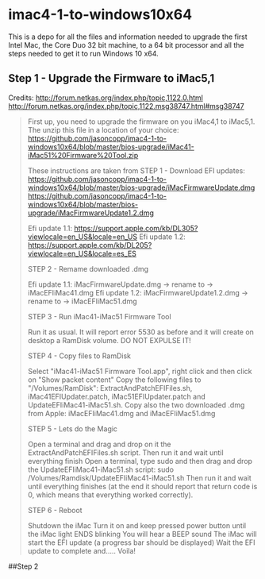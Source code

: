# imac4-1-to-windows10x64
This is a depo for all the files and information needed to upgrade the first Intel Mac, the Core Duo 32 bit machine, to a 64 bit processor and all the steps needed to get it to run Windows 10 x64.

## Step 1 - Upgrade the Firmware to iMac5,1
Credits:
http://forum.netkas.org/index.php/topic,1122.0.html
http://forum.netkas.org/index.php/topic,1122.msg38747.html#msg38747

>First up, you need to upgrade the firmware on you iMac4,1 to iMac5,1. The unzip this file in a location of your choice:
>https://github.com/jasoncopp/imac4-1-to-windows10x64/blob/master/bios-upgrade/iMac41-iMac51%20Firmware%20Tool.zip
>
>These instructions are taken from 
>STEP 1 - Download EFI updates:
>https://github.com/jasoncopp/imac4-1-to-windows10x64/blob/master/bios-upgrade/iMacFirmwareUpdate.dmg
>https://github.com/jasoncopp/imac4-1-to-windows10x64/blob/master/bios-upgrade/iMacFirmwareUpdate1.2.dmg
>
>Efi update 1.1: https://support.apple.com/kb/DL305?viewlocale=en_US&locale=en_US
>Efi update 1.2: https://support.apple.com/kb/DL205?viewlocale=en_US&locale=es_ES
>
>STEP 2 - Remame downloaded .dmg
>
>Efi update 1.1: iMacFirmwareUpdate.dmg -> rename to -> iMacEFIiMac41.dmg
>Efi update 1.2: iMacFirmwareUpdate1.2.dmg -> rename to -> iMacEFIiMac51.dmg
>
>STEP 3 - Run iMac41-iMac51 Firmware Tool
>
>Run it as usual. It will report error 5530 as before and it will create on desktop a RamDisk volume. DO NOT EXPULSE IT!
>
>STEP 4 - Copy files to RamDisk
>
>Select "iMac41-iMac51 Firmware Tool.app", right click and then click on "Show packet content"
>Copy the following files to "/Volumes/RamDisk": ExtractAndPatchEFIFiles.sh, iMac41EFIUpdater.patch, iMac51EFIUpdater.patch and UpdateEFIiMac41-iMac51.sh.
>Copy also the two downloaded .dmg from Apple: iMacEFIiMac41.dmg and iMacEFIiMac51.dmg
>
>STEP 5 - Lets do the Magic
>
>Open a terminal and drag and drop on it the ExtractAndPatchEFIFiles.sh script. Then run it and wait until everything finish
>Open a terminal, type sudo and then drag and drop the UpdateEFIiMac41-iMac51.sh script:
>sudo /Volumes/Ramdisk/UpdateEFIiMac41-iMac51.sh
>Then run it and wait until everything finishes (at the end it should report that return code is 0, which means that everything worked correctly).
>
>STEP 6 - Reboot
>
>Shutdown the iMac
>Turn it on and keep pressed power button until the iMac light ENDS blinking
>You will hear a BEEP sound
>The iMac will start the EFI update (a progress bar should be displayed)
>Wait the EFI update to complete and….. Voila!

##Step 2

